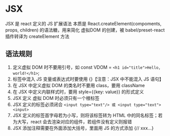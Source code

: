 # JSX

JSX 是 react 定义的 JS 扩展语法
本质是 React.createElement(compoments, props, children) 的语法糖，用来简化 虚拟DOM 的创建，被 babel/preset-react 插件转译为 createElement 方法

## 语法规则

1. 定义虚拟 DOM 时不要用引号，如 const VDOM = `<h1 id="title">Hello, world!</h1>`;
2. 标签中混入 JS 变量或表达式时要使用 {}【注意：JSX 中不能混入 JS 语句】
3. 在 JSX 中定义虚拟 DOM 的类名时不要用 class，要用 className
4. 在 JSX 中定义内联样式时，要用 style={{key: value}} 的形式定义
5. JSX 定义 虚拟 DOM 时必须只有一个根标签
6. JSX 定义的标签必须闭合 `<input type="text"/> 或 <input type="text"><input>`
7. JSX 定义的标签首字母若为小写，则将该标签转为 HTML 中的同名标签；若为大写，react 会去渲染对应的组件，若组件没有定义则报错
8. JSX 添加注释需要在外面添加大括号，里面用 JS 的方式添加 {// xxx...}

